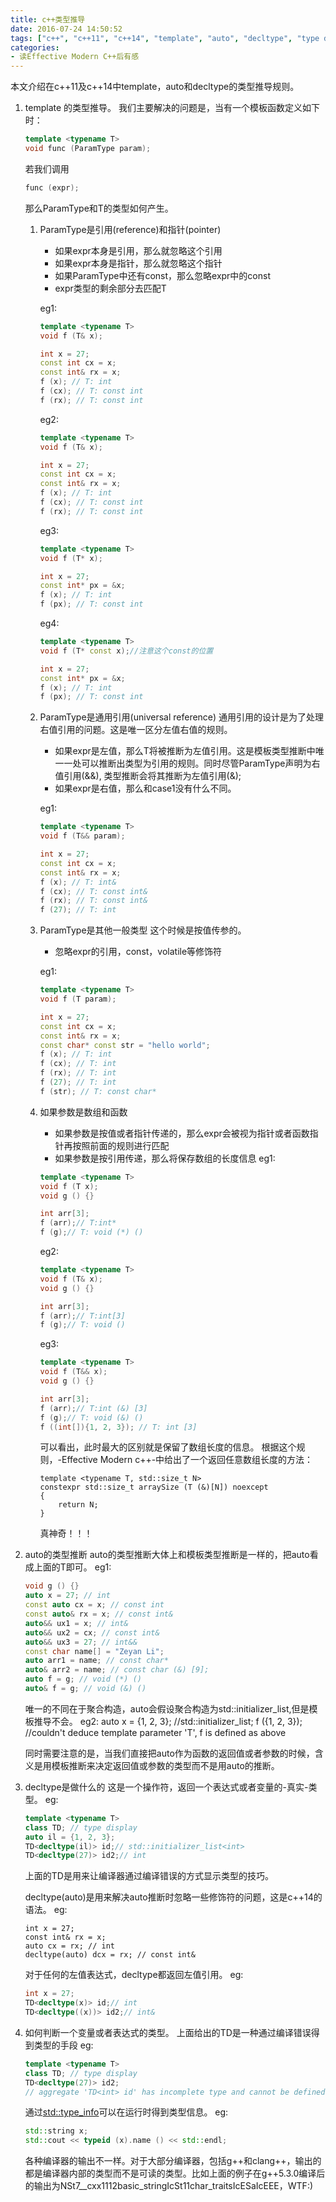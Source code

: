 ```yaml
---
title: c++类型推导
date: 2016-07-24 14:50:52
tags: ["c++", "c++11", "c++14", "template", "auto", "decltype", "type deducing"]
categories:
- 读Effective Modern C++后有感
---
```

本文介绍在c++11及c++14中template，auto和decltype的类型推导规则。

<!-- more -->
1.  template 的类型推导。
    我们主要解决的问题是，当有一个模板函数定义如下时：
    ``` c++
    template <typename T>
    void func (ParamType param);
    ```
    若我们调用
    ``` c++
    func (expr);
    ```
    那么ParamType和T的类型如何产生。
    1. ParamType是引用(reference)和指针(pointer)
        - 如果expr本身是引用，那么就忽略这个引用
        - 如果expr本身是指针，那么就忽略这个指针
        - 如果ParamType中还有const，那么忽略expr中的const
        - expr类型的剩余部分去匹配T

        eg1:
        ``` c++
        template <typename T>
        void f (T& x);

        int x = 27;
        const int cx = x;
        const int& rx = x;
        f (x); // T: int
        f (cx); // T: const int
        f (rx); // T: const int
        ```
        eg2:
        ``` c++
        template <typename T>
        void f (T& x);

        int x = 27;
        const int cx = x;
        const int& rx = x;
        f (x); // T: int
        f (cx); // T: const int
        f (rx); // T: const int
        ```
        eg3:
        ``` c++
        template <typename T>
        void f (T* x);

        int x = 27;
        const int* px = &x;
        f (x); // T: int
        f (px); // T: const int
        ```
        eg4:
        ``` c++
        template <typename T>
        void f (T* const x);//注意这个const的位置

        int x = 27;
        const int* px = &x;
        f (x); // T: int
        f (px); // T: const int
        ```
    2. ParamType是通用引用(universal reference)
        通用引用的设计是为了处理右值引用的问题。这是唯一区分左值右值的规则。
        - 如果expr是左值，那么T将被推断为左值引用。这是模板类型推断中唯一一处可以推断出类型为引用的规则。同时尽管ParamType声明为右值引用(&&), 类型推断会将其推断为左值引用(&);
        - 如果expr是右值，那么和case1没有什么不同。

        eg1:
        ``` c++
        template <typename T>
        void f (T&& param);

        int x = 27;
        const int cx = x;
        const int& rx = x;
        f (x); // T: int&
        f (cx); // T: const int&
        f (rx); // T: const int&
        f (27); // T: int
        ```
    3. ParamType是其他一般类型
        这个时候是按值传参的。
        - 忽略expr的引用，const，volatile等修饰符

        eg1:
        ``` c++
        template <typename T>
        void f (T param);

        int x = 27;
        const int cx = x;
        const int& rx = x;
        const char* const str = "hello world";
        f (x); // T: int
        f (cx); // T: int
        f (rx); // T: int
        f (27); // T: int
        f (str); // T: const char*
        ```

    4. 如果参数是数组和函数
        - 如果参数是按值或者指针传递的，那么expr会被视为指针或者函数指针再按照前面的规则进行匹配
        - 如果参数是按引用传递，那么将保存数组的长度信息
        eg1:
        ``` c++
        template <typename T>
        void f (T x);
        void g () {}

        int arr[3];
        f (arr);// T:int*
        f (g);// T: void (*) ()
        ```
        eg2:
        ``` c++
        template <typename T>
        void f (T& x);
        void g () {}

        int arr[3];
        f (arr);// T:int[3]
        f (g);// T: void ()
        ```
        eg3:
        ``` c++
        template <typename T>
        void f (T&& x);
        void g () {}

        int arr[3];
        f (arr);// T:int (&) [3]
        f (g);// T: void (&) ()
        f ((int[]){1, 2, 3}); // T: int [3]
        ```
        可以看出，此时最大的区别就是保留了数组长度的信息。
        根据这个规则，-Effective Modern c++-中给出了一个返回任意数组长度的方法：
        ```
        template <typename T, std::size_t N>
        constexpr std::size_t arraySize (T (&)[N]) noexcept 
        {
            return N;
        }
        ```
        真神奇！！！

2. auto的类型推断
    auto的类型推断大体上和模板类型推断是一样的，把auto看成上面的T即可。
    eg1:
    ``` c++
    void g () {}
    auto x = 27; // int
    const auto cx = x; // const int
    const auto& rx = x; // const int&
    auto&& ux1 = x; // int&
    auto&& ux2 = cx; // const int&
    auto&& ux3 = 27; // int&&
    const char name[] = "Zeyan Li";
    auto arr1 = name; // const char*
    auto& arr2 = name; // const char (&) [9];
    auto f = g; // void (*) ()
    auto& f = g; // void (&) ()
    ```
    唯一的不同在于聚合构造，auto会假设聚合构造为std::initializer_list,但是模板推导不会。
    eg2:
    auto x = {1, 2, 3}; //std::initializer_list<int>;
    f ({1, 2, 3}); //couldn't deduce template parameter 'T', f is defined as above

    同时需要注意的是，当我们直接把auto作为函数的返回值或者参数的时候，含义是用模板推断来决定返回值或参数的类型而不是用auto的推断。

3. decltype是做什么的
    这是一个操作符，返回一个表达式或者变量的-真实-类型。
    eg:
    ``` c++
    template <typename T>
    class TD; // type display
    auto il = {1, 2, 3};
    TD<decltype(il)> id;// std::initializer_list<int>
    TD<decltype(27)> id2;// int
    ```
    上面的TD是用来让编译器通过编译错误的方式显示类型的技巧。

    decltype(auto)是用来解决auto推断时忽略一些修饰符的问题，这是c++14的语法。
    eg:
    ```
    int x = 27;
    const int& rx = x;
    auto cx = rx; // int
    decltype(auto) dcx = rx; // const int&
    ```

    对于任何的左值表达式，decltype都返回左值引用。
    eg:
    ``` c++
    int x = 27;
    TD<decltype(x)> id;// int
    TD<decltype((x))> id2;// int&
    ```

4. 如何判断一个变量或者表达式的类型。
    上面给出的TD是一种通过编译错误得到类型的手段
    eg:
    ``` c++
    template <typename T>
    class TD; // type display
    TD<decltype(27)> id2;
    // aggregate 'TD<int> id' has incomplete type and cannot be defined
    ```

    通过[std::type_info](http://en.cppreference.com/w/cpp/types/type_info)可以在运行时得到类型信息。
    eg:
    ``` c++
    std::string x;
    std::cout << typeid (x).name () << std::endl;
    ```
    各种编译器的输出不一样。对于大部分编译器，包括g++和clang++，输出的都是编译器内部的类型而不是可读的类型。比如上面的例子在g++5.3.0编译后的输出为NSt7__cxx1112basic_stringIcSt11char_traitsIcESaIcEEE，WTF:)



